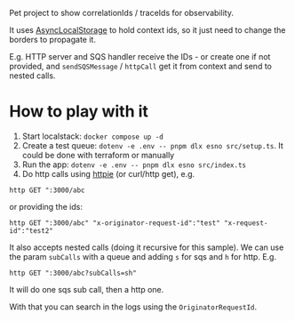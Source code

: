 Pet project to show correlationIds / traceIds for observability.

It uses [AsyncLocalStorage](https://nodejs.org/api/async_context.html#class-asynclocalstorage) to hold context ids, so it just need to change the borders to propagate it.

E.g. HTTP server and SQS handler receive the IDs - or create one if not provided, and `sendSQSMessage` / `httpCall` get it from context and send to nested calls.

# How to play with it

1. Start localstack: `docker compose up -d`
2. Create a test queue: `dotenv -e .env -- pnpm dlx esno src/setup.ts`. It could be done with terraform or manually
3. Run the app: `dotenv -e .env -- pnpm dlx esno src/index.ts`
4. Do http calls using [httpie](https://httpie.io/) (or curl/http get), e.g.

```
http GET ":3000/abc
```

or providing the ids:

```
http GET ":3000/abc" "x-originator-request-id":"test" "x-request-id":"test2"
```

It also accepts nested calls (doing it recursive for this sample). We can use the param `subCalls` with a queue and adding `s` for sqs and `h` for http. E.g.

```
http GET ":3000/abc?subCalls=sh"
```

It will do one sqs sub call, then a http one.

With that you can search in the logs using the `OriginatorRequestId`.


